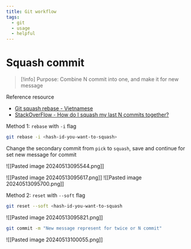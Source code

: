 ```yaml
---
title: Git workflow
tags:
  - git
  - usage
  - helpful
---
```

# Squash commit

>[!info]
>Purpose: Combine N commit into one, and make it for new message

Reference resource

- [Git squash rebase - Vietnamese](https://manhpt.com/2019/06/15/git-workflow-lam-the-nao-de-squash-commit-tai-local/)
- [StackOverFlow - How do I squash my last N commits together?](https://stackoverflow.com/questions/5189560/how-do-i-squash-my-last-n-commits-together)

Method 1: `rebase` with `-i` flag

```bash
git rebase -i <hash-id-you-want-to-squash>
```

Change the secondary commit from `pick` to `squash`, save and continue for set new message for commit

![[Pasted image 20240513095544.png]]

![[Pasted image 20240513095617.png]]
![[Pasted image 20240513095700.png]]

Method 2: `reset` with `--soft` flag

```bash
git reset --soft <hash-id-you-want-to-squash
```

![[Pasted image 20240513095821.png]]

```bash
git commit -m "New message represent for twice or N commit"
```

![[Pasted image 20240513100055.png]]

